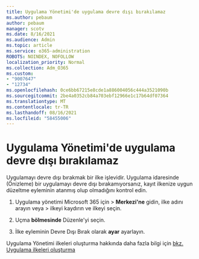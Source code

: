 ```yaml
---
title: Uygulama Yönetimi'de uygulama devre dışı bırakılamaz
ms.author: pebaum
author: pebaum
manager: scotv
ms.date: 8/16/2021
ms.audience: Admin
ms.topic: article
ms.service: o365-administration
ROBOTS: NOINDEX, NOFOLLOW
localization_priority: Normal
ms.collection: Adm_O365
ms.custom:
- "9007647"
- "12734"
ms.openlocfilehash: 0ce6bb67215e8cde1a886004056c444a3521090b
ms.sourcegitcommit: 2be4a0352cb84a703ebf12966e1c17b64df07364
ms.translationtype: MT
ms.contentlocale: tr-TR
ms.lasthandoff: 08/16/2021
ms.locfileid: "58455006"
---
```

# <a name="unable-to-disable-an-app-in-app-governance"></a>Uygulama Yönetimi'de uygulama devre dışı bırakılamaz

Uygulamayı devre dışı bırakmak bir ilke işlevidir. Uygulama idaresinde (Önizleme) bir uygulamayı devre dışı bırakamıyorsanız, kayıt ilkenize uygun düzeltme eyleminin atanmış olup olmadığını kontrol edin. 

1. Uygulama yönetimi Microsoft 365 için > **Merkezi'ne** gidin, ilke adını arayın veya  >  ilkeyi kaydırın ve ilkeyi seçin.

1. Uçma **bölmesinde** Düzenle'yi seçin.

1. İlke eyleminin Devre Dışı Bırak olarak **ayar** ayarlayın.

Uygulama Yönetimi ilkeleri oluşturma hakkında daha fazla bilgi için [bkz. Uygulama ilkeleri oluşturma](https://docs.microsoft.com/microsoft-365/compliance/app-governance-app-policies-create)